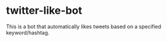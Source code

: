 # twitter-like-bot
This is a bot that automatically likes tweets based on a specified keyword/hashtag.

